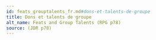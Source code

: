 ```yaml
---
id: feats_grouptalents_fr.md#dons-et-talents-de-groupe
title: Dons et talents de groupe
alt_name: Feats and Group Talents (RPG p78)
source: (JDR p78)
---
```



